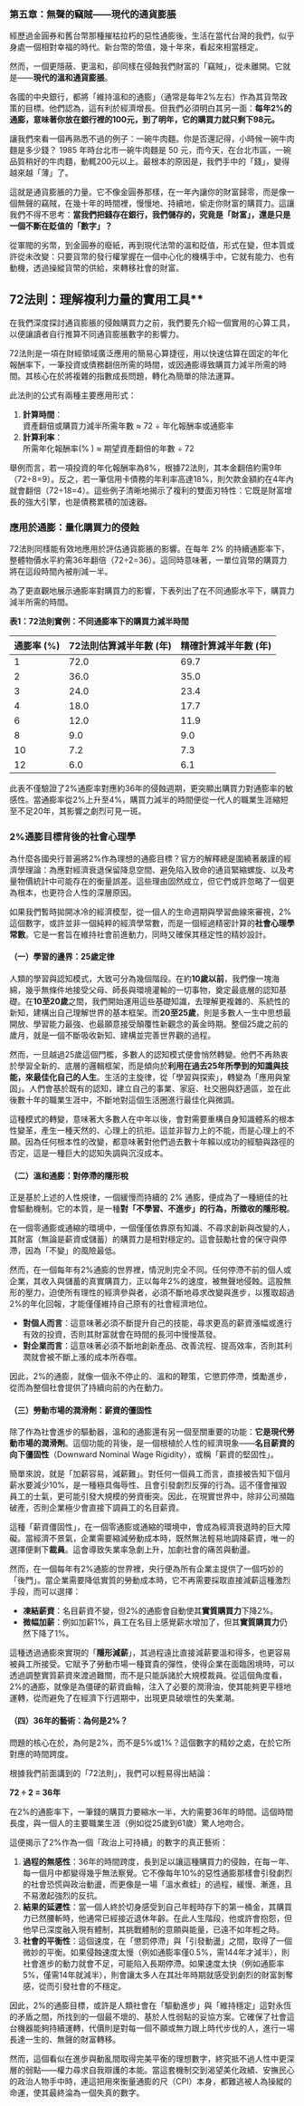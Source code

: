 ### **第五章：無聲的竊賊——現代的通貨膨脹**

經歷過金圓券和舊台幣那種摧枯拉朽的惡性通膨後，生活在當代台灣的我們，似乎身處一個相對幸福的時代。新台幣的幣值，幾十年來，看起來相當穩定。

然而，一個更隱蔽、更溫和，卻同樣在侵蝕我們財富的「竊賊」，從未離開。它就是——**現代的溫和通貨膨脹**。

各國的中央銀行，都將「維持溫和的通膨」（通常是每年2%左右）作為其貨幣政策的目標。他們認為，這有利於經濟增長。但我們必須明白其另一面：**每年2%的通膨，意味著你放在銀行裡的100元，到了明年，它的購買力就只剩下98元。**

讓我們來看一個再熟悉不過的例子：一碗牛肉麵。你是否還記得，小時候一碗牛肉麵是多少錢？ 1985 年時台北市一碗牛肉麵是 50 元，而今天，在台北市區，一碗品質稍好的牛肉麵，動輒200元以上。最根本的原因是，我們手中的「錢」，變得越來越「薄」了。

這就是通貨膨脹的力量。它不像金圓券那樣，在一年內讓你的財富歸零，而是像一個無聲的竊賊，在幾十年的時間裡，慢慢地、持續地，偷走你財富的購買力。這讓我們不得不思考：**當我們把錢存在銀行，我們儲存的，究竟是「財富」，還是只是一個不斷在貶值的「數字」？**

從軍閥的劣幣，到金圓券的廢紙，再到現代法幣的溫和貶值，形式在變，但本質或許從未改變：只要貨幣的發行權掌握在一個中心化的機構手中，它就有能力、也有動機，透過操縱貨幣的供給，來轉移社會的財富。

## 72法則：理解複利力量的實用工具**

在我們深度探討通貨膨脹的侵蝕購買力之前，我們要先介紹一個實用的心算工具，以便讓讀者自行推算不同通貨膨脹數字的影響力。

72法則是一項在財經領域廣泛應用的簡易心算捷徑，用以快速估算在固定的年化報酬率下，一筆投資或債務翻倍所需的時間，或因通膨導致購買力減半所需的時間。其核心在於將複雜的指數成長問題，轉化為簡單的除法運算。

此法則的公式有兩種主要應用形式：

1. **計算時間**：  
   資產翻倍或購買力減半所需年數 ≈ 72 ÷ 年化報酬率或通膨率 
2. **計算利率**：  
   所需年化報酬率(% ) ≈ 期望資產翻倍的年數 ÷ 72

舉例而言，若一項投資的年化報酬率為8%，根據72法則，其本金翻倍約需9年（72÷8=9）。反之，若一筆信用卡債務的年利率高達18%，則欠款金額約在4年內就會翻倍（72÷18=4）。這些例子清晰地揭示了複利的雙面刃特性：它既是財富增長的強大引擎，也是債務累積的加速器。

### **應用於通膨：量化購買力的侵蝕**

72法則同樣能有效地應用於評估通貨膨脹的影響。在每年 2% 的持續通膨率下，整體物價水平約需36年翻倍（72÷2=36）。這同時意味著，一單位貨幣的購買力將在這段時間內被削減一半。

為了更直觀地展示通膨率對購買力的影響，下表列出了在不同通膨水平下，購買力減半所需的時間。

**表1：72法則實例：不同通膨率下的購買力減半時間**

| 通膨率 (%) | 72法則估算減半年數 (年) | 精確計算減半年數 (年) |
| :---- | :---- | :---- |
| 1 | 72.0 | 69.7 |
| 2 | 36.0 | 35.0 |
| 3 | 24.0 | 23.4 |
| 4 | 18.0 | 17.7 |
| 6 | 12.0 | 11.9 |
| 8 | 9.0 | 9.0 |
| 10 | 7.2 | 7.3 |
| 12 | 6.0 | 6.1 |

此表不僅驗證了2%通膨率對應約36年的侵蝕週期，更突顯出購買力對通膨率的敏感性。當通膨率從2%上升至4%，購買力減半的時間便從一代人的職業生涯縮短至不足20年，其影響之劇烈可見一斑。


### **2%通膨目標背後的社會心理學**

為什麼各國央行普遍將2%作為理想的通膨目標？官方的解釋總是圍繞著嚴謹的經濟學理論：為應對經濟衰退保留降息空間、避免陷入致命的通貨緊縮螺旋、以及考量物價統計中可能存在的衡量誤差。這些理由固然成立，但它們或許忽略了一個更為根本，也更符合人性的深層原因。

如果我們暫時拋開冰冷的經濟模型，從一個人的生命週期與學習曲線來審視，2%這個數字，或許並非一個純粹的經濟學常數，而是一個經過精密計算的**社會心理學常數**。它是一套旨在維持社會前進動力，同時又確保其穩定性的精妙設計。

#### **（一）學習的邊界：25歲定律**

人類的學習與認知模式，大致可分為幾個階段。在約**10歲以前**，我們像一塊海綿，幾乎無條件地接受父母、師長與環境灌輸的一切事物，奠定最底層的認知基礎。在**10至20歲**之間，我們開始運用這些基礎知識，去理解更複雜的、系統性的新知，建構出自己理解世界的基本框架。而**20至25歲**，則是多數人一生中思想最開放、學習能力最強、也最願意接受顛覆性新觀念的黃金時期。整個25歲之前的歲月，就是一個不斷吸收新知、建構並完善世界觀的過程。

然而，一旦越過25歲這個門檻，多數人的認知模式便會悄然轉變。他們不再熱衷於學習全新的、底層的邏輯框架，而是傾向於**利用在過去25年所學到的知識與技能，來最佳化自己的人生**。生活的主旋律，從「學習與探索」，轉變為「應用與鞏固」。人們會基於既有的認知，建立自己的事業、家庭、社交圈與舒適區，並在此後數十年的職業生涯中，不斷地對這個生活圈進行最佳化與微調。

這種模式的轉變，意味著大多數人在中年以後，會對需要重構自身知識體系的根本性變革，產生一種天然的、心理上的抗拒。這並非智力上的不能，而是心理上的不願。因為任何根本性的改變，都意味著對他們過去數十年賴以成功的經驗與路徑的否定，這是一種巨大的認知失調與沉沒成本。

#### **（二）溫和通膨：對停滯的隱形稅**

正是基於上述的人性規律，一個緩慢而持續的 2% 通膨，便成為了一種絕佳的社會驅動機制。它的本質，是一種**對「不學習、不進步」的行為，所徵收的隱形稅**。

在一個零通膨或通縮的環境中，一個僅僅依靠原有知識、不尋求創新與改變的人，其財富（無論是薪資或儲蓄）的購買力是相對穩定的。這會鼓勵社會的保守與停滯，因為「不變」的風險最低。

然而，在一個每年有2%通膨的世界裡，情況則完全不同。任何停滯不前的個人或企業，其收入與儲蓄的真實購買力，正以每年2%的速度，被無聲地侵蝕。這股無形的壓力，迫使所有理性的經濟參與者，必須不斷地尋求改變與進步，以獲取超過2%的年化回報，才能僅僅維持自己原有的社會經濟地位。

* **對個人而言**：這意味著必須不斷提升自己的技能，尋求更高的薪資漲幅或進行有效的投資，否則其財富就會在時間的長河中慢慢蒸發。
* **對企業而言**：這意味著必須不斷地創新產品、改善流程、提高效率，否則其利潤就會被不斷上漲的成本所吞噬。

因此，2%的通膨，就像一個永不停止的、溫和的鞭策，它懲罰停滯，獎勵進步，從而為整個社會提供了持續向前的內在動力。

#### **（三）勞動市場的潤滑劑：薪資的僵固性**

除了作為社會進步的驅動器，溫和的通膨還有另一個至關重要的功能：**它是現代勞動市場的潤滑劑**。這個功能的背後，是一個根植於人性的經濟現象——**名目薪資的向下僵固性**（Downward Nominal Wage Rigidity），或稱「薪資的堅固性」。

簡單來說，就是「加薪容易，減薪難」。對任何一個員工而言，直接被告知下個月薪水要減少10%，是一種極具侮辱性、且會引發劇烈反彈的行為。這不僅會摧毀員工的士氣，更可能引發大規模的勞資衝突。因此，在現實世界中，除非公司瀕臨破產，否則企業極少會直接下調員工的名目薪資。

這種「薪資僵固性」，在一個零通膨或通縮的環境中，會成為經濟衰退時的巨大障礙。當經濟不景氣，企業需要縮減勞動成本時，既然無法輕易地調降薪資，唯一的選擇便剩下**裁員**。這會導致失業率急劇上升，加劇社會的痛苦與動盪。

然而，在一個每年有2%通膨的世界裡，央行便為所有企業主提供了一個巧妙的「後門」。當企業需要降低實質的勞動成本時，它不再需要採取直接減薪這種激烈手段，而可以選擇：

* **凍結薪資**：名目薪資不變，但2%的通膨會自動使其**實質購買力**下降2%。
* **微幅加薪**：例如加薪1%，員工在名目上感覺薪水增加了，但其**實質購買力**仍然下降了1%。

這種透過通膨來實現的「**隱形減薪**」，其過程遠比直接減薪要溫和得多，也更容易被員工所接受。它賦予了勞動市場一種寶貴的彈性，使得企業在面臨困境時，可以透過調整實質薪資來渡過難關，而不是只能訴諸於大規模裁員。從這個角度看，2%的通膨，就像是為僵硬的薪資齒輪，注入了必要的潤滑油，使其能夠更平穩地運轉，從而避免了在經濟下行週期中，出現更具破壞性的失業潮。

#### **（四）36年的藝術：為何是2%？**

問題的核心在於，為何是2%，而不是5%或1%？這個數字的精妙之處，在於它所對應的時間跨度。

根據我們前面講到的「72法則」，我們可以輕易得出結論：

**72 ÷ 2 \= 36年**

在2%的通膨率下，一筆錢的購買力要縮水一半，大約需要36年的時間。這個時間長度，與一個人的主要職業生涯（例如從25歲到61歲）驚人地吻合。

這便揭示了2%作為一個「政治上可持續」的數字的真正藝術：

1. **過程的無感性**：36年的時間跨度，長到足以讓這種購買力的侵蝕，在每一年、每一個月中都變得幾乎無法察覺。它不像每年10%的惡性通膨那樣會引發劇烈的社會恐慌與政治動盪，而更像是一場「溫水煮蛙」的過程，緩慢、漸進，且不易激起強烈的反抗。
2. **結果的延遲性**：當一個人終於切身感受到自己年輕時存下的第一桶金，其購買力已然腰斬時，他通常已經接近退休年齡。在此人生階段，他或許會抱怨，但他早已深度融入現有體制，其挑戰體制的意願與能量，已遠不如年輕之時。
3. **社會的平衡性**：這個速度，在「懲罰停滯」與「引發動盪」之間，取得了一個微妙的平衡。如果侵蝕速度太慢（例如通膨率僅0.5%，需144年才減半），則社會進步的動力就會不足，可能陷入長期停滯。如果速度太快（例如通膨率5%，僅需14年就減半），則會讓太多人在其壯年時期就感受到劇烈的財富剝奪感，從而引發社會的不穩定。

因此，2%的通膨目標，或許是人類社會在「驅動進步」與「維持穩定」這對永恆的矛盾之間，所找到的一個最不壞的、基於人性弱點的妥協方案。它確保了社會這台機器能夠持續運轉，代價則是對每一個不願或無力跟上時代步伐的人，進行一場長達一生的、無聲的財富轉移。

然而，這個看似在進步與動亂間取得完美平衡的理想數字，終究抵不過人性中更深層的弱點——權力尋求自我辯護的本能。當這套機制交到渴望美化政績、安撫民心的政治人物手中時，連這把用來衡量通膨的尺（CPI）本身，都難逃被人為操縱的命運，使其最終淪為一個失真的數字。
